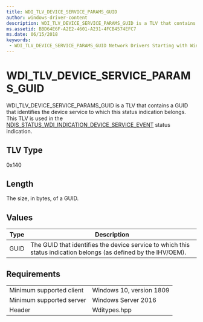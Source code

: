 ```yaml
---
title: WDI_TLV_DEVICE_SERVICE_PARAMS_GUID
author: windows-driver-content
description: WDI_TLV_DEVICE_SERVICE_PARAMS_GUID is a TLV that contains a GUID that identifies the device service to which this status indication belongs.
ms.assetid: BBD64E6F-A2E2-4601-A231-4FCB4574EFC7
ms.date: 06/15/2018 
keywords:
 - WDI_TLV_DEVICE_SERVICE_PARAMS_GUID Network Drivers Starting with Windows Vista
---
```


# WDI_TLV_DEVICE_SERVICE_PARAMS_GUID

WDI_TLV_DEVICE_SERVICE_PARAMS_GUID is a TLV that contains a GUID that identifies the device service to which this status indication belongs. This TLV is used in the [NDIS_STATUS_WDI_INDICATION_DEVICE_SERVICE_EVENT](ndis-status-wdi-indication-device-service-event.md) status indication.

## TLV Type

0x140

## Length

The size, in bytes, of a GUID.

## Values

| Type | Description |
| --- | --- |
| GUID | The GUID that identifies the device service to which this status indication belongs (as defined by the IHV/OEM). |

## Requirements

|   |   |
| --- | --- |
| Minimum supported client | Windows 10, version 1809 |
| Minimum supported server | Windows Server 2016 |
| Header | Wditypes.hpp |
